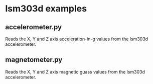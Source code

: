 # lsm303d examples

## accelerometer.py

Reads the X, Y and Z axis acceleration-in-g values from the lsm303d accelerometer.

## magnetometer.py

Reads the X, Y and Z axis magnetic guass values from the lsm303d accelerometer.
